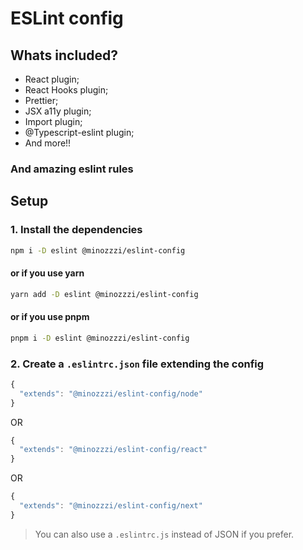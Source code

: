 # ESLint config

## Whats included?

- React plugin;
- React Hooks plugin;
- Prettier;
- JSX a11y plugin;
- Import plugin;
- @Typescript-eslint plugin;
- And more!!

### And amazing eslint rules

## Setup

### 1. Install the dependencies

```bash
npm i -D eslint @minozzzi/eslint-config
```

#### or if you use yarn

```bash
yarn add -D eslint @minozzzi/eslint-config
```

#### or if you use pnpm

```bash
pnpm i -D eslint @minozzzi/eslint-config
```

### 2. Create a `.eslintrc.json` file extending the config

```javascript
{
  "extends": "@minozzzi/eslint-config/node"
}
```

OR

```javascript
{
  "extends": "@minozzzi/eslint-config/react"
}
```

OR

```javascript
{
  "extends": "@minozzzi/eslint-config/next"
}
```

> You can also use a `.eslintrc.js` instead of JSON if you prefer.
